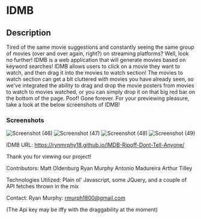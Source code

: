 # IDMB

## Description

Tired of the same movie suggestions and constantly seeing the same group of movies (over and over again, right?) on streaming platforms? Well, look no further! IDMB is a web application that will generate movies based on keyword searches!
IDMB allows users to click on a movie they want to watch, and then drag it into the movies to watch section! The movies to watch section can get a bit cluttered with movies you have already seen, so we've integrated the ability to drag and drop the movie posters from movies to watch to movies watched, or you can simply drop it on that big red bar on the bottom of the page.  Poof! Gone forever. For your previewing pleasure, take a look at the below screenshots of IDMB!

### Screenshots
![Screenshot (46)](https://user-images.githubusercontent.com/86333093/133020563-7f730d32-f461-4aeb-864f-f787a5259068.png)
![Screenshot (47)](https://user-images.githubusercontent.com/86333093/133020589-8dbea769-b7c7-4921-af6b-d4606071307c.png)
![Screenshot (48)](https://user-images.githubusercontent.com/86333093/133020624-7892fb5e-8de3-4aa4-ab92-aa01b0fe3e25.png)
![Screenshot (49)](https://user-images.githubusercontent.com/86333093/133020648-104822c5-5a35-4017-a1fb-ffd33f9c1948.png)

IDMB URL: https://rynmrphy18.github.io/IMDB-Ripoff-Dont-Tell-Anyone/


Thank you for viewing our project!

Contributors:
Matt Oldenburg
Ryan Murphy
Antonio Madureira
Arthur Tilley

Technologies Utilized: Plain ol' Javascript, some JQuery, and a couple of API fetches thrown in the mix

Contact:
Ryan Murphy: rmurph1800@gmail.com

(The Api key may be iffy with the draggability at the moment)

